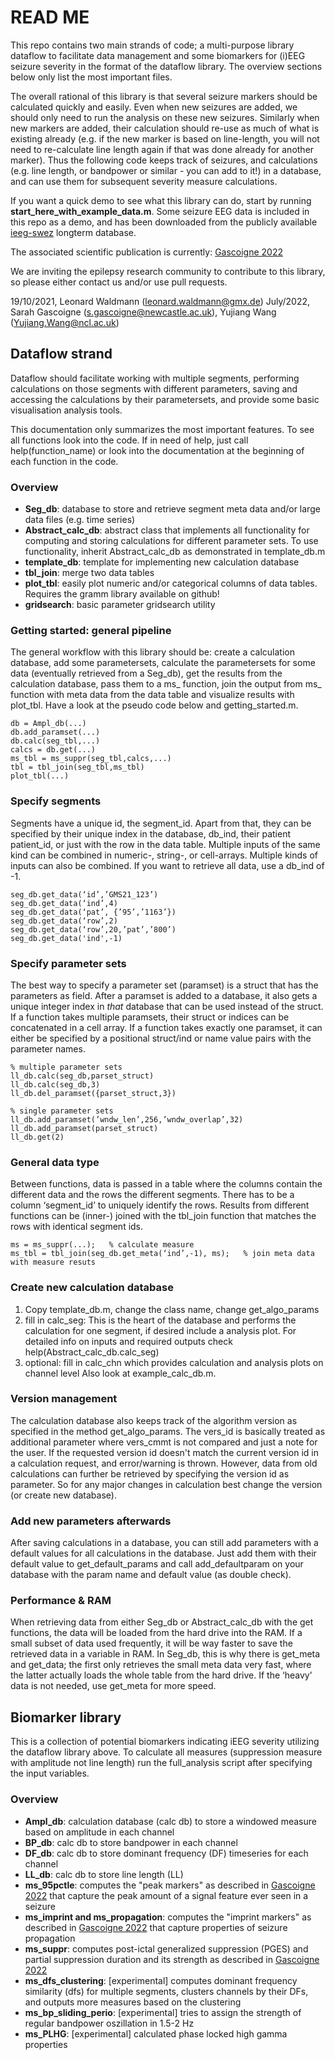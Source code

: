 # READ ME
This repo contains two main strands of code; a multi-purpose library dataflow to facilitate data management and some biomarkers for (i)EEG seizure severity in the format of the dataflow library. The overview sections below only list the most important files.

The overall rational of this library is that several seizure markers should be calculated quickly and easily. Even when new seizures are added, we should only need to run the analysis on these new seizures. Similarly when new markers are added, their calculation should re-use as much of what is existing already (e.g. if the new marker is based on line-length, you will not need to re-calculate line length again if that was done already for another marker). Thus the following code keeps track of seizures, and calculations (e.g. line length, or bandpower or similar - you can add to it!) in a database, and can use them for subsequent severity measure calculations. 



If you want a quick demo to see what this library can do, start by running **start_here_with_example_data.m**. Some seizure EEG data is included in this repo as a demo, and has been downloaded from the publicly available [ieeg-swez](http://ieeg-swez.ethz.ch/) longterm database.


The associated scientific publication is currently: [Gascoigne 2022](https://arxiv.org/abs/2206.15283) 


We are inviting the epilepsy research community to contribute to this library, so please either contact us and/or use pull requests.


19/10/2021, Leonard Waldmann (leonard.waldmann@gmx.de)
July/2022, Sarah Gascoigne (s.gascoigne@newcastle.ac.uk), Yujiang Wang (Yujiang.Wang@ncl.ac.uk)





## Dataflow strand
Dataflow should facilitate working with multiple segments, performing calculations on those segments with different parameters, saving and accessing the calculations by their parametersets, and provide some basic visualisation analysis tools. 

This documentation only summarizes the most important features. To see all functions look into the code. If in need of help, just call help(function_name) or look into the documentation at the beginning of each function in the code.


### Overview
- **Seg_db**: database to store and retrieve segment meta data and/or large data files (e.g. time series)
- **Abstract_calc_db**: abstract class that implements all functionality for computing and storing calculations for different parameter sets. To use functionality, inherit Abstract_calc_db as demonstrated in template_db.m
- **template_db**: template for implementing new calculation database
- **tbl_join**: merge two data tables
- **plot_tbl**: easily plot numeric and/or categorical columns of data tables. Requires the gramm library available on github!
- **gridsearch**: basic parameter gridsearch utility

### Getting started: general pipeline
The general workflow with this library should be: create a calculation database, add some parametersets, calculate the parametersets for some data (eventually retrieved from a Seg_db), get the results from the calculation database, pass them to a ms_ function, join the output from ms_ function with meta data from the data table and visualize results with plot_tbl. Have a look at the pseudo code below and getting_started.m.
```
db = Ampl_db(...)
db.add_paramset(...)
db.calc(seg_tbl,...)
calcs = db.get(...)
ms_tbl = ms_suppr(seg_tbl,calcs,...)
tbl = tbl_join(seg_tbl,ms_tbl)
plot_tbl(...)
```


### Specify segments
Segments have a unique id, the segment_id. Apart from that, they can be specified by their unique index in the database, db_ind, their patient patient_id, or just with the row in the data table. Multiple inputs of the same kind can be combined in numeric-, string-, or cell-arrays. Multiple kinds of inputs can also be combined. If you want to retrieve all data, use a db_ind of -1.
```
seg_db.get_data(‘id’,’GMS21_123’)
seg_db.get_data(‘ind’,4)
seg_db.get_data(‘pat’, {’95’,’1163’})
seg_db.get_data(‘row’,2)
seg_db.get_data(‘row’,20,’pat’,’800’)
seg_db.get_data('ind',-1)
```

### Specify parameter sets
The best way to specify a parameter set (paramset) is a struct that has the parameters as field. After a paramset is added to a database, it also gets a unique integer index in _that_ database that can be used instead of the struct. If a function takes multiple paramsets, their struct or indices can be concatenated in a cell array. If a function takes exactly one paramset, it can either be specified by a positional struct/ind or name value pairs with the parameter names.
```
% multiple parameter sets
ll_db.calc(seg_db,parset_struct)
ll_db.calc(seg_db,3)
ll_db.del_paramset({parset_struct,3})

% single parameter sets
ll_db.add_paramset(’wndw_len’,256,’wndw_overlap’,32)
ll_db.add_paramset(parset_struct)
ll_db.get(2)
```

### General data type
Between functions, data is passed in a table where the columns contain the different data and the rows the different segments. There has to be a column ‘segment_id’ to uniquely identify the rows. Results from different functions can be (inner-) joined with the tbl_join function that matches the rows with identical segment ids.
```
ms = ms_suppr(...);   % calculate measure
ms_tbl = tbl_join(seg_db.get_meta(‘ind’,-1), ms);   % join meta data with measure resuts
```

### Create new calculation database
1. Copy template_db.m, change the class name, change get_algo_params
2. fill in calc_seg: This is the heart of the database and performs the calculation for one segment, if desired include a analysis plot. For detailed info on inputs and required outputs check help(Abstract_calc_db.calc_seg)
3. optional: fill in calc_chn which provides calculation and analysis plots on channel level
Also look at example_calc_db.m.

### Version management
The calculation database also keeps track of the algorithm version as specified in the method get_algo_params. The vers_id is basically treated as additional parameter where vers_cmmt is not compared and just a note for the user. If the requested version id doesn't match the current version id in a calculation request, and error/warning is thrown. However, data from old calculations can further be retrieved by specifying the version id as parameter. So for any major changes in calculation best change the version (or create new database).

### Add new parameters afterwards
After saving calculations in a database, you can still add parameters with a default values for all calculations in the database. Just add them with their default value to get_default_params and call add_defaultparam on your database with the param name and default value (as double check).

### Performance & RAM
When retrieving data from either Seg_db or Abstract_calc_db with the get functions, the data will be loaded from the hard drive into the RAM. If a small subset of data used frequently, it will be way faster to save the retrieved data in a variable in RAM. In Seg_db, this is why there is get_meta and get_data; the first only retrieves the small meta data very fast, where the latter actually loads the whole table from the hard drive. If the ‘heavy’ data is not needed, use get_meta for more speed.

## Biomarker library
This is a collection of potential biomarkers indicating iEEG severity utilizing the dataflow library above. To calculate all measures (suppression measure with amplitude not line length) run the full_analysis script after specifying the input variables.

### Overview
- **Ampl_db**: calculation database (calc db) to store a windowed measure based on amplitude in each channel
- **BP_db**: calc db to store bandpower in each channel
- **DF_db**: calc db to store dominant frequency (DF) timeseries for each channel
- **LL_db**: calc db to store line length (LL)
- **ms_95pctle**: computes the "peak markers" as described in [Gascoigne 2022](https://arxiv.org/abs/2206.15283) that capture the peak amount of a signal feature ever seen in a seizure
- **ms_imprint and ms_propagation**: computes the "imprint markers" as described in [Gascoigne 2022](https://arxiv.org/abs/2206.15283) that capture properties of seizure propagation
- **ms_suppr**: computes post-ictal generalized suppression (PGES) and partial suppression duration and its strength as described in [Gascoigne 2022](https://arxiv.org/abs/2206.15283)
- **ms_dfs_clustering**: [experimental] computes dominant frequency similarity (dfs) for multiple segments, clusters channels by their DFs, and outputs more measures based on the clustering
- **ms_bp_sliding_perio**: [experimental] tries to assign the strength of regular bandpower oszillation in 1.5-2 Hz
- **ms_PLHG**: [experimental] calculated phase locked high gamma properties
